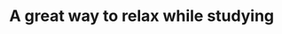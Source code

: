 <h1>A great way to relax while studying</h1
  In order to relax and get maximum pleasure from the rest you need to complete all tasks during the day, and in the evening to rest from everything. How to do it? You can play your favorite game or go for a walk with friends. This is a great way to relax. Try it, you'll love it.
